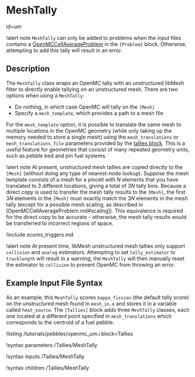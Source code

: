 # MeshTally
  id=um

!alert note
`MeshTally` can only be added to problems when the input files contains a [OpenMCCellAverageProblem](OpenMCCellAverageProblem.md)
in the `[Problem]` block. Otherwise, attempting to add this tally will result in an error.

## Description

The `MeshTally` class wraps an OpenMC tally with an unstructured libMesh filter to directly enable tallying on an unstructured mesh.
There are two options when using a `MeshTally`:

- Do nothing, in which case OpenMC will tally on the `[Mesh]`
- Specify a `mesh_template`, which provides a path to a mesh file

For the `mesh_template` option, it is possible
to translate the same mesh to multiple locations in the OpenMC geometry
(while only taking up the memory needed to store a single mesh) using
the `mesh_translations` or `mesh_translations_file` parameters provided by
the [tallies block](AddTallyAction.md). This is a useful feature for
geometries that consist of many repeated geometry units, such as pebble bed and pin fuel
systems.

!alert note
At present, unstructured mesh tallies are copied directly to the `[Mesh]` (without
doing any type of nearest-node lookup).
Suppose the mesh template consists of a mesh for a pincell with $N$ elements
that you have translated to 3 different locations, giving a total of $3N$ tally
bins. Because a direct copy is used to transfer the mesh tally results to the `[Mesh]`,
the first $3N$ elements in the `[Mesh]` must exactly match the $3N$ elements in
the mesh tally (except for a possible mesh scaling, as described in [OpenMCCellAverageProblem.md#scaling]).
This equivalence is required for the direct copy to be accurate - otherwise, the
mesh tally results would be transferred to incorrect regions of space.

!include scores_triggers.md

!alert note
At present time, libMesh unstructured mesh tallies only support `collision` and `analog` estimators. Attempting to set `tally_estimator`
to `tracklength` will result in a warning; the `MeshTally` will then manually reset the estimator to `collision` to prevent OpenMC from
throwing an error.

## Example Input File Syntax

As an example, this `MeshTally` scores `kappa_fission` (the default tally score) on the unstructured mesh
found in `mesh_in.e` and stores it in a variable called `heat_source`. The `[Tallies]` block adds three
`MeshTally` classes, each one located at a different point specified in `mesh_translations` which corresponds
to the centroid of a fuel pebble.

!listing /tutorials/pebbles/openmc_um.i
  block=Tallies

!syntax parameters /Tallies/MeshTally

!syntax inputs /Tallies/MeshTally

!syntax children /Tallies/MeshTally
